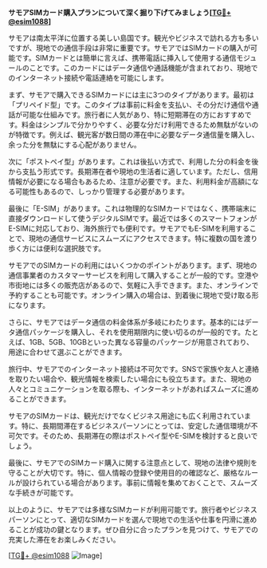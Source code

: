 **サモアSIMカード購入プランについて深く掘り下げてみましょう[[TG💪+ @esim1088](https://t.me/s/esim1088)]**

サモアは南太平洋に位置する美しい島国です。観光やビジネスで訪れる方も多いですが、現地での通信手段は非常に重要です。サモアではSIMカードの購入が可能です。SIMカードとは簡単に言えば、携帯電話に挿入して使用する通信モジュールのことです。このカードにはデータ通信や通話機能が含まれており、現地でのインターネット接続や電話連絡を可能にします。

まず、サモアで購入できるSIMカードには主に3つのタイプがあります。最初は「プリペイド型」です。このタイプは事前に料金を支払い、その分だけ通信や通話が可能な仕組みです。旅行者に人気があり、特に短期滞在の方におすすめです。料金はシンプルで分かりやすく、必要な分だけ利用できるため無駄がないのが特徴です。例えば、観光客が数日間の滞在中に必要なデータ通信量を購入し、余った分を無駄にする心配がありません。

次に「ポストペイ型」があります。これは後払い方式で、利用した分の料金を後から支払う形式です。長期滞在者や現地の生活者に適しています。ただし、信用情報が必要になる場合もあるため、注意が必要です。また、利用料金が高額になる可能性もあるので、しっかり管理する必要があります。

最後に「E-SIM」があります。これは物理的なSIMカードではなく、携帯端末に直接ダウンロードして使うデジタルSIMです。最近では多くのスマートフォンがE-SIMに対応しており、海外旅行でも便利です。サモアでもE-SIMを利用することで、現地の通信サービスにスムーズにアクセスできます。特に複数の国を渡り歩く方には便利な選択肢です。

サモアでのSIMカードの利用にはいくつかのポイントがあります。まず、現地の通信事業者のカスタマーサービスを利用して購入することが一般的です。空港や市街地には多くの販売店があるので、気軽に入手できます。また、オンラインで予約することも可能です。オンライン購入の場合は、到着後に現地で受け取る形になります。

さらに、サモアではデータ通信の料金体系が多岐にわたります。基本的にはデータ通信パッケージを購入し、それを使用期限内に使い切るのが一般的です。たとえば、1GB、5GB、10GBといった異なる容量のパッケージが用意されており、用途に合わせて選ぶことができます。

旅行中、サモアでのインターネット接続は不可欠です。SNSで家族や友人と連絡を取りたい場合や、観光情報を検索したい場合にも役立ちます。また、現地の人々とコミュニケーションを取る際も、インターネットがあればスムーズに進めることができます。

サモアのSIMカードは、観光だけでなくビジネス用途にも広く利用されています。特に、長期間滞在するビジネスパーソンにとっては、安定した通信環境が不可欠です。そのため、長期滞在の際はポストペイ型やE-SIMを検討すると良いでしょう。

最後に、サモアでのSIMカード購入に関する注意点として、現地の法律や規則を守ることが大切です。特に、個人情報の登録や使用目的の確認など、厳格なルールが設けられている場合があります。事前に情報を集めておくことで、スムーズな手続きが可能です。

以上のように、サモアでは多様なSIMカードが利用可能です。旅行者やビジネスパーソンにとって、適切なSIMカードを選んで現地での生活や仕事を円滑に進めることが成功の鍵となります。ぜひ自分に合ったプランを見つけて、サモアでの充実した滞在をお楽しみください。

[[TG💪+ @esim1088](https://t.me/s/esim1088) ![Image](https://i.postimg.cc/Y0z9fWf4/image.png)]